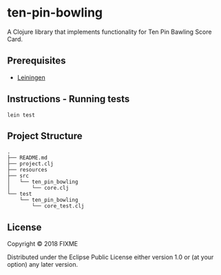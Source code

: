 # ten-pin-bowling

A Clojure library that implements functionality for Ten Pin Bawling Score Card.

## Prerequisites
- [Leiningen](https://leiningen.org)

## Instructions - Running tests
```
lein test
```

## Project Structure
```
.
├── README.md
├── project.clj
├── resources
├── src
│   └── ten_pin_bowling
│       └── core.clj
└── test
    └── ten_pin_bowling
        └── core_test.clj
 ```
 
 ## License

Copyright © 2018 FIXME

Distributed under the Eclipse Public License either version 1.0 or (at
your option) any later version.
